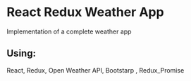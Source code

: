 # React Redux Weather App

Implementation of a complete weather app

## Using:
React, Redux, Open Weather API, Bootstarp , Redux_Promise
